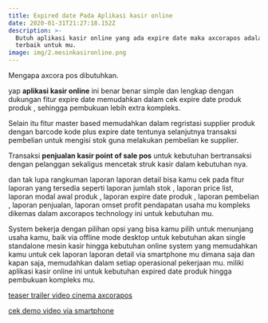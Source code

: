 ```yaml
---
title: Expired date Pada Aplikasi kasir online
date: 2020-01-31T21:27:18.152Z
description: >-
  Butuh aplikasi kasir online yang ada expire date maka axcorapos adalah solusi
  terbaik untuk mu.
image: img/2.mesinkasironline.png
---
```

Mengapa axcora pos dibutuhkan.

yap **aplikasi kasir online** ini benar benar simple dan lengkap dengan dukungan fitur expire date memudahkan dalam cek expire date produk produk , sehingga pembukuan lebih extra kompleks.

Selain itu fitur master based memudahkan dalam regristasi supplier produk dengan barcode kode plus expire date tentunya selanjutnya transaksi pembelian untuk mengisi stok guna melakukan pembelian ke supplier.

Transaksi **penjualan kasir point of sale pos** untuk kebutuhan bertransaksi dengan pelanggan sekaligus mencetak struk kasir dalam kebutuhan nya.

dan tak lupa rangkuman laporan laporan detail bisa kamu cek pada fitur laporan yang tersedia seperti laporan jumlah stok , laporan price list, laporan modal awal produk , laporan expire date produk , laporan pembelian , laporan penjualan, laporan omset profit pendapatan usaha mu kompleks dikemas dalam axcorapos technology ini untuk kebutuhan mu.

System bekerja dengan pilihan opsi yang bisa kamu pilih untuk menunjang usaha kamu, baik via offline mode desktop untuk kebutuhan akan single standalone mesin kasir hingga kebutuhan online system yang memudahkan kamu untuk cek laporan laporan detail via smartphone mu dimana saja dan kapan saja, memudahkan dalam setiap operasional pekerjaan mu. miliki aplikasi kasir online ini untuk kebutuhan expired date produk hingga pembukuan kompleks mu.

[teaser trailer video cinema axcorapos](https://www.youtube.com/watch?v=OmC_2bswSmA)

[cek demo video via smartphone](https://www.youtube.com/playlist?list=PLQDm6k9_HvYPWfB8TvWjyLs9JuLsiGHwc)
